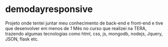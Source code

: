 # demodayresponsive
Projeto onde tentei juntar meu conhecimento de back-end e front-end e tive que desenvolver em menos de 1 Mês no curso que realizei na TERA, trazendo algumas tecnologias como html, css, js, mongodb, nodejs, Jquery, JSON, flask etc.
